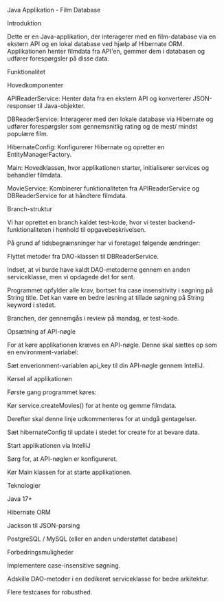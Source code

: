 Java Applikation - Film Database

Introduktion

Dette er en Java-applikation, der interagerer med en film-database via en ekstern API og en lokal database ved hjælp af Hibernate ORM. Applikationen henter filmdata fra API'en, gemmer dem i databasen og udfører forespørgsler på disse data.

Funktionalitet

Hovedkomponenter

APIReaderService: Henter data fra en ekstern API og konverterer JSON-responser til Java-objekter.

DBReaderService: Interagerer med den lokale database via Hibernate og udfører forespørgsler som gennemsnitlig rating og de mest/ mindst populære film.

HibernateConfig: Konfigurerer Hibernate og opretter en EntityManagerFactory.

Main: Hovedklassen, hvor applikationen starter, initialiserer services og behandler filmdata.

MovieService: Kombinerer funktionaliteten fra APIReaderService og DBReaderService for at håndtere filmdata.

Branch-struktur

Vi har oprettet en branch kaldet test-kode, hvor vi tester backend-funktionaliteten i henhold til opgavebeskrivelsen.

På grund af tidsbegrænsninger har vi foretaget følgende ændringer:

Flyttet metoder fra DAO-klassen til DBReaderService.

Indset, at vi burde have kaldt DAO-metoderne gennem en anden serviceklasse, men vi opdagede det for sent.

Programmet opfylder alle krav, bortset fra case insensitivity i søgning på String title. Det kan være en bedre løsning at tillade søgning på String keyword i stedet.

Branchen, der gennemgås i review på mandag, er test-kode.

Opsætning af API-nøgle

For at køre applikationen kræves en API-nøgle. Denne skal sættes op som en environment-variabel:

Sæt enverionment-variablen api_key til din API-nøgle gennem IntelliJ.

Kørsel af applikationen

Første gang programmet køres:

Kør service.createMovies() for at hente og gemme filmdata.

Derefter skal denne linje udkommenteres for at undgå gentagelser.

Sæt hibernateConfig til update i stedet for create for at bevare data.

Start applikationen via IntelliJ

Sørg for, at API-nøglen er konfigureret.

Kør Main klassen for at starte applikationen.

Teknologier

Java 17+

Hibernate ORM

Jackson til JSON-parsing

PostgreSQL / MySQL (eller en anden understøttet database)

Forbedringsmuligheder

Implementere case-insensitive søgning.

Adskille DAO-metoder i en dedikeret serviceklasse for bedre arkitektur.

Flere testcases for robusthed.